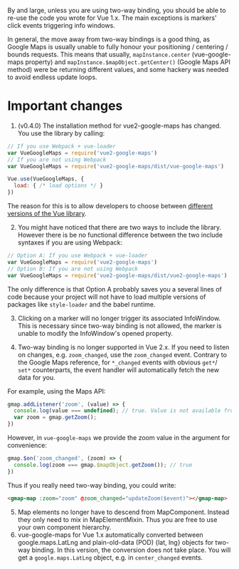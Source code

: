 By and large, unless you are using two-way binding,
you should be able to re-use the code you wrote for Vue 1.x.
The main exceptions is markers' click events triggering info windows.

In general,
the move away from two-way bindings is a good thing, as Google Maps is usually
unable to fully honour your positioning / centering / bounds requests. This means that
usually, `mapInstance.center` (vue-google-maps property) and
`mapInstance.$mapObject.getCenter()`
(Google Maps API method) were be returning different values, and some
hackery was needed to avoid endless update loops.

# Important changes

1. (v0.4.0) The installation method for vue2-google-maps has changed.
You use the library by calling:

```js
// If you use Webpack + vue-loader
var VueGoogleMaps = require('vue2-google-maps')
// If you are not using Webpack
var VueGoogleMaps = require('vue2-google-maps/dist/vue-google-maps')

Vue.use(VueGoogleMaps, {
  load: { /* load options */ }
})
```

The reason for this is to allow developers to choose between
[different versions of the Vue library](https://vuejs.org/v2/guide/installation.html#Standalone).

2. You might have noticed that there are two ways to include
the library. However there is be no functional difference
between the two include syntaxes if you are using Webpack:
```js
// Option A: If you use Webpack + vue-loader
var VueGoogleMaps = require('vue2-google-maps')
// Option B: If you are not using Webpack
var VueGoogleMaps = require('vue2-google-maps/dist/vue2-google-maps')
```

The only difference is that Option A probably saves you a several
lines of code because your project will not have to load multiple
versions of packages like `style-loader` and the babel runtime.

3. Clicking on a marker will no longer trigger its associated InfoWindow. This
  is necessary since two-way binding is not allowed, the marker is
  unable to modify the InfoWindow's opened property.

4. Two-way binding is no longer supported in Vue 2.x. If you need to listen on
    changes, e.g. `zoom_changed`, use the `zoom_changed` event. Contrary
    to the Google Maps reference, for `*_changed` events with obvious `get*`/
    `set*` counterparts, the event handler will automatically fetch the new
    data for you.

For example, using the Maps API:
```js
gmap.addListener('zoom', (value) => {
  console.log(value === undefined); // true. Value is not available from argument
  var zoom = gmap.getZoom();
})
```

However, in `vue-google-maps` we provide the zoom value in the argument for
convenience:
```js
gmap.$on('zoom_changed', (zoom) => {
  console.log(zoom === gmap.$mapObject.getZoom()); // true
})
```

Thus if you really need two-way binding, you could write:
```html
<gmap-map :zoom="zoom" @zoom_changed="updateZoom($event)"></gmap-map>
```

5. Map elements no longer have to descend from MapComponent. Instead they only
need to mix in MapElementMixin. Thus you are free to use your own component hierarchy.
6. vue-google-maps for Vue 1.x automatically converted between google.maps.LatLng and
  plain-old-data (POD) {lat, lng} objects for two-way binding. In this version, the conversion does
  not take place. You will get a `google.maps.LatLng` object, e.g. in `center_changed`
  events.
